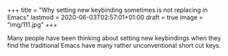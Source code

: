 +++
title = "Why setting new keybinding sometimes is not replacing in Emacs"
lastmod = 2020-06-03T02:57:01+01:00
draft = true
image = "img/111.jpg"
+++

Many people have been thinking about setting new keybindings when they find the traditional Emacs have many rather unconventional short cut keys.
